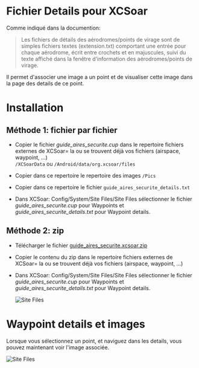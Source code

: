 # Fichier Details pour XCSoar
Comme indiqué dans la documention:  
>Les fichiers de détails des aérodromes/points de virage sont de simples fichiers textes (extension.txt) comportant une entrée pour chaque aérodrome, écrit entre crochets et en majuscules, suivi du texte affiché dans la fenêtre d’information des aérodromes/points de virage.

Il permet d'associer une image a un point et de visualiser cette image dans la page des details de ce point.

# Installation

## Méthode 1: fichier par fichier
- Copier le fichier *guide_aires_securite.cup* dans le repertoire fichiers externes de XCSoar= la ou se trouvent déjà vos fichiers (airspace, waypoint, ...)  
`/XCSoarData` ou `/Android/data/org.xcsoar/files`
- Copier dans ce repertoire le repertoire des images `/Pics`
- Copier dans ce repertoire le fichier `guide_aires_securite_details.txt`

- Dans XCSoar: Config/System/Site Files/Site Files sélectionner le fichier *guide_aires_securite.cup* pour Waypoints et *guide_aires_securite_details.txt* pour Waypoint details.  

## Méthode 2: zip
- Télécharger le fichier [guide_aires_securite.xcsoar.zip](https://planeur-net.github.io/outlanding/guide_aires_securite.xcsoar.zip) 
- Copier le contenu du zip dans le repertoire fichiers externes de XCSoar= la ou se trouvent déjà vos fichiers (airspace, waypoint, ...)  

- Dans XCSoar: Config/System/Site Files/Site Files sélectionner le fichier *guide_aires_securite.cup* pour Waypoints et *guide_aires_securite_details.txt* pour Waypoint details.  
  
  ![Site Files](images/Screenshot_XCSoar_files.png)

# Waypoint details et images
  Lorsque vous sélectionnez un point, et naviguez dans les details, vous pouvez maintenant voir l'image associée.

 ![Site Files](images/Screenshot_XCSoar_wp_details.png)